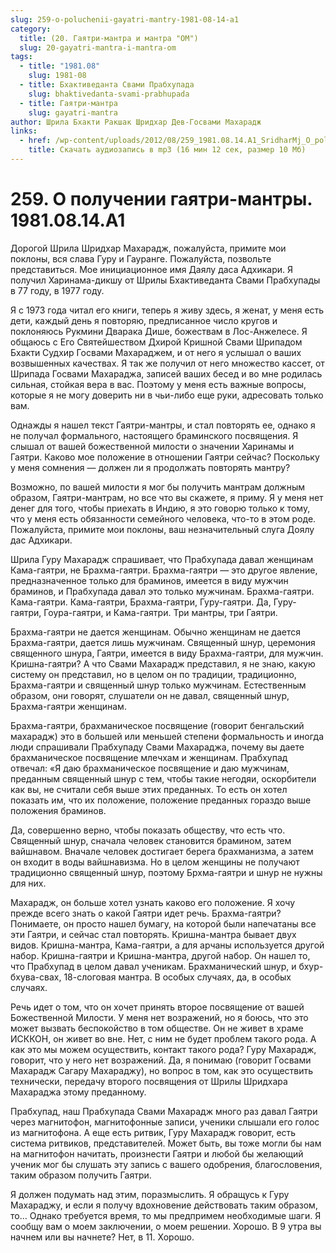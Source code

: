 ```yaml
---
slug: 259-o-poluchenii-gayatri-mantry-1981-08-14-a1
category:
  title: (20. Гаятри-мантра и мантра "ОМ")
  slug: 20-gayatri-mantra-i-mantra-om
tags:
  - title: "1981.08"
    slug: 1981-08
  - title: Бхактиведанта Свами Прабхупада
    slug: bhaktivedanta-svami-prabhupada
  - title: Гаятри-мантра
    slug: gayatri-mantra
author: Шрила Бхакти Ракшак Шридхар Дев-Госвами Махарадж
links:
  - href: /wp-content/uploads/2012/08/259_1981.08.14.A1_SridharMj_O_poluchenii_gayatri-mantry.mp3
    title: Скачать аудиозапись в mp3 (16 мин 12 сек, размер 10 Мб)
---
```


# 259. О получении гаятри-мантры. 1981.08.14.A1

Дорогой Шрила Шридхар Махарадж, пожалуйста, примите мои поклоны, вся слава Гуру и Гауранге. Пожалуйста, позвольте представиться. Мое инициационное имя Даялу даса Адхикари. Я получил Харинама-дикшу от Шрилы Бхактиведанта Свами Прабхупады в 77 году, в 1977 году.

Я с 1973 года читал его книги, теперь я живу здесь, я женат, у меня есть дети, каждый день я повторяю, предписанное число кругов и поклоняюсь Рукмини Дварака Дише, божествам в Лос-Анжелесе. Я общаюсь с Его Святейшеством Дхирой Кришной Свами Шрипадом Бхакти Судхир Госвами Махараджем, и от него я услышал о ваших возвышенных качествах. Я так же получил от него множество кассет, от Шрипада Госвами Махараджа, записей ваших бесед и во мне родилась сильная, стойкая вера в вас. Поэтому у меня есть важные вопросы, которые я не могу доверить ни в чьи-либо еще руки, адресовать только вам.

Однажды я нашел текст Гаятри-мантры, и стал повторять ее, однако я не получал формального, настоящего браминского посвящения. Я слышал от вашей божественной милости о значении Харинамы и Гаятри. Каково мое положение в отношении Гаятри сейчас? Поскольку у меня сомнения — должен ли я продолжать повторять мантру?

Возможно, по вашей милости я мог бы получить мантрам должным образом, Гаятри-мантрам, но все что вы скажете, я приму. Я у меня нет денег для того, чтобы приехать в Индию, я это говорю только к тому, что у меня есть обязанности семейного человека, что-то в этом роде. Пожалуйста, примите мои поклоны, ваш незначительный слуга Доялу дас Адхикари.

Шрила Гуру Махарадж спрашивает, что Прабхупада давал женщинам Кама-гаятри, не Брахма-гаятри. Брахма-гаятри — это другое явление, предназначенное только для браминов, имеется в виду мужчин браминов, и Прабхупада давал это только мужчинам. Брахма-гаятри. Кама-гаятри. Кама-гаятри, Брахма-гаятри, Гуру-гаятри. Да, Гуру-гаятри, Гоура-гаятри, и Кама-гаятри. Три мантры, три Гаятри.

Брахма-гаятри не дается женщинам. Обычно женщинам не дается Брахма-гаятри, дается лишь мужчинам. Священный шнур, церемония священного шнура, Гаятри, имеется в виду Брахма-гаятри, для мужчин. Кришна-гаятри? А что Свами Махарадж представил, я не знаю, какую систему он представил, но в целом он по традиции, традиционно, Брахма-гаятри и священный шнур только мужчинам. Естественным образом, они говорят, слушатели он не давал, священный шнур, Брахма-гаятри женщинам.

Брахма-гаятри, брахманическое посвящение (говорит бенгальский махарадж) это в большей или меньшей степени формальность и иногда люди спрашивали Прабхупаду Свами Махараджа, почему вы даете брахманическое посвящение млечхам и женщинам. Прабхупад отвечал: «Я даю брахманическое посвящение и даю мужчинам, преданным священный шнур с тем, чтобы такие негодяи, оскорбители как вы, не считали себя выше этих преданных. То есть он хотел показать им, что их положение, положение преданных гораздо выше положения браминов.

Да, совершенно верно, чтобы показать обществу, что есть что. Священный шнур, сначала человек становится брамином, затем вайшнавом. Вначале человек достигает берега брахманизма, а затем он входит в воды вайшнавизма. Но в целом женщины не получают традиционно священный шнур, поэтому Брхма-гаятри и шнур не нужны для них.

Махарадж, он больше хотел узнать каково его положение. Я хочу прежде всего знать о какой Гаятри идет речь. Брахма-гаятри? Понимаете, он просто нашел бумагу, на которой были напечатаны все эти Гаятри, и сейчас стал повторять. Кришна-мантра бывает двух видов. Кришна-мантра, Кама-гаятри, а для арчаны используется другой набор. Кришна-гаятри и Кришна-мантра, другой набор. Он нашел то, что Прабхупад в целом давал ученикам. Брахманический шнур, и бхур-бхува-свах, 18-слоговая мантра. В особых случаях, да, в особых случаях.

Речь идет о том, что он хочет принять второе посвящение от вашей Божественной Милости. У меня нет возражений, но я боюсь, что это может вызвать беспокойство в том обществе. Он не живет в храме ИСККОН, он живет во вне. Нет, с ним не будет проблем такого рода. А как это мы можем осуществить, контакт такого рода? Гуру Махарадж, говорит, что у него нет возражений. Да, я понимаю (говорит Госвами Махарадж Сагару Махараджу), но вопрос в том, как это осуществить технически, передачу второго посвящения от Шрилы Шридхара Махараджа этому преданному.

Прабхупад, наш Прабхупада Свами Махарадж много раз давал Гаятри через магнитофон, магнитофонные записи, ученики слышали его голос из магнитофона. А еще есть ритвик, Гуру Махарадж говорит, есть система ритвиков, представителей. Может быть, вы тоже могли бы нам на магнитофон начитать, произнести Гаятри и любой бы желающий ученик мог бы слушать эту запись с вашего одобрения, благословения, таким образом получить Гаятри.

Я должен подумать над этим, поразмыслить. Я обращусь к Гуру Махараджу, и если я получу вдохновение действовать таким образом, то… Однако требуется время, то мы предпримем необходимые шаги. Я сообщу вам о моем заключении, о моем решении. Хорошо. В 9 утра вы начнем или вы начнете? Нет, в 11. Хорошо.

